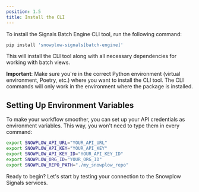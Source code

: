 ```yaml
---
position: 1.5
title: Install the CLI
---
```


To install the Signals Batch Engine CLI tool, run the following command:

```bash
pip install 'snowplow-signals[batch-engine]'
```

This will install the CLI tool along with all necessary dependencies for working with batch views.

**Important**: Make sure you're in the correct Python environment (virtual environment, Poetry, etc.) where you want to install the CLI tool. The CLI commands will only work in the environment where the package is installed.

## Setting Up Environment Variables

To make your workflow smoother, you can set up your API credentials as environment variables. This way, you won't need to type them in every command:

```bash
export SNOWPLOW_API_URL="YOUR_API_URL"
export SNOWPLOW_API_KEY="YOUR_API_KEY"
export SNOWPLOW_API_KEY_ID="YOUR_API_KEY_ID"
export SNOWPLOW_ORG_ID="YOUR_ORG_ID"
export SNOWPLOW_REPO_PATH="./my_snowplow_repo"
```

Ready to begin? Let's start by testing your connection to the Snowplow Signals services.
